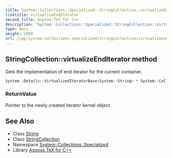 ```yaml
---
title: System::Collections::Specialized::StringCollection::virtualizeEndIterator method
linktitle: virtualizeEndIterator
second_title: Aspose.TeX for C++
description: 'System::Collections::Specialized::StringCollection::virtualizeEndIterator method. Gets the implementation of end iterator for the current container in C++.'
type: docs
weight: 2800
url: /cpp/system.collections.specialized/stringcollection/virtualizeenditerator/
---
```

## StringCollection::virtualizeEndIterator method


Gets the implementation of end iterator for the current container.

```cpp
System::Details::VirtualizedIteratorBase<System::String> * System::Collections::Specialized::StringCollection::virtualizeEndIterator() override
```


### ReturnValue

Pointer to the newly created iterator kernel object.

## See Also

* Class [String](../../../system/string/)
* Class [StringCollection](../)
* Namespace [System::Collections::Specialized](../../)
* Library [Aspose.TeX for C++](../../../)
